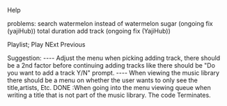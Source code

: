 Help

problems:
    search watermelon instead of watermelon sugar (ongoing fix (yajiHub))
    total duration
    add track (ongoing fix (YajiHub))

Playlist;
    Play
    NExt
    Previous

Suggestion:
    ---- Adjust the menu when picking adding track, there should be a 2nd factor before continuing adding tracks like there should be "Do you want to add a track Y/N" prompt.
    ---- When viewing the music library there should be a menu on whether the user wants to only see the title,artists, Etc.
    DONE :When going into the menu viewing queue when writing a title that is not part of the music library. The code Terminates.
    
